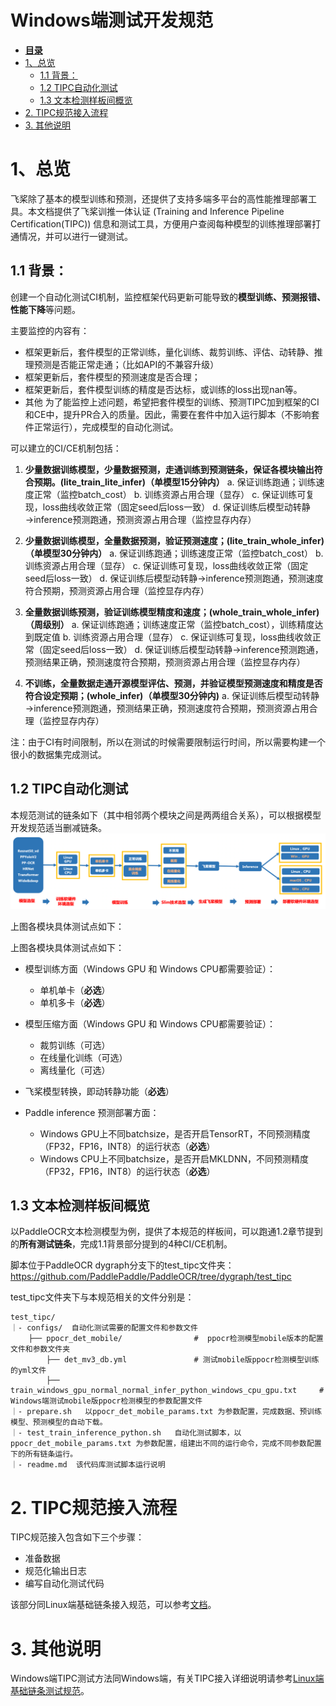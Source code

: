 
# Windows端测试开发规范

- [**目录**](#------)
- [1、总览](#1---)
  * [1.1 背景：](#11----)
  * [1.2 TIPC自动化测试](#12-tipc-----)
  * [1.3 文本检测样板间概览](#13----------)
- [2. TIPC规范接入流程](#2-tipc------)
- [3. 其他说明](#3-----)

<a name="1---"></a>
# 1、总览

飞桨除了基本的模型训练和预测，还提供了支持多端多平台的高性能推理部署工具。本文档提供了飞桨训推一体认证 (Training and Inference Pipeline Certification(TIPC)) 信息和测试工具，方便用户查阅每种模型的训练推理部署打通情况，并可以进行一键测试。

<a name="11----"></a>
## 1.1 背景：
创建一个自动化测试CI机制，监控框架代码更新可能导致的**模型训练、预测报错、性能下降**等问题。

主要监控的内容有：

 - 框架更新后，套件模型的正常训练，量化训练、裁剪训练、评估、动转静、推理预测是否能正常走通；（比如API的不兼容升级）
 - 框架更新后，套件模型的预测速度是否合理；
 - 框架更新后，套件模型训练的精度是否达标，或训练的loss出现nan等。
 - 其他
为了能监控上述问题，希望把套件模型的训练、预测TIPC加到框架的CI和CE中，提升PR合入的质量。因此，需要在套件中加入运行脚本（不影响套件正常运行），完成模型的自动化测试。

可以建立的CI/CE机制包括：

 1. **少量数据训练模型，少量数据预测，走通训练到预测链条，保证各模块输出符合预期。(lite_train_lite_infer)（单模型15分钟内）**
	 a. 保证训练跑通；训练速度正常（监控batch_cost）
	 b. 训练资源占用合理（显存）
	 c. 保证训练可复现，loss曲线收敛正常（固定seed后loss一致）
	 d. 保证训练后模型动转静→inference预测跑通，预测资源占用合理（监控显存内存）
 2. **少量数据训练模型，全量数据预测，验证预测速度；(lite_train_whole_infer)（单模型30分钟内）**
	 a. 保证训练跑通；训练速度正常（监控batch_cost）
	 b. 训练资源占用合理（显存）
	 c. 保证训练可复现，loss曲线收敛正常（固定seed后loss一致）
	 d. 保证训练后模型动转静→inference预测跑通，预测速度符合预期，预测资源占用合理（监控显存内存）
	
 3. **全量数据训练预测，验证训练模型精度和速度；(whole_train_whole_infer)（周级别）**
	 a. 保证训练跑通；训练速度正常（监控batch_cost），训练精度达到既定值
	 b. 训练资源占用合理（显存）
	 c. 保证训练可复现，loss曲线收敛正常（固定seed后loss一致）
	 d. 保证训练后模型动转静→inference预测跑通，预测结果正确，预测速度符合预期，预测资源占用合理（监控显存内存）
 
 4. **不训练，全量数据走通开源模型评估、预测，并验证模型预测速度和精度是否符合设定预期；(whole_infer)（单模型30分钟内)**
	 a. 保证训练后模型动转静→inference预测跑通，预测结果正确，预测速度符合预期，预测资源占用合理（监控显存内存）


注：由于CI有时间限制，所以在测试的时候需要限制运行时间，所以需要构建一个很小的数据集完成测试。

<a name="12-tipc-----"></a>
## 1.2 TIPC自动化测试

本规范测试的链条如下（其中相邻两个模块之间是两两组合关系），可以根据模型开发规范适当删减链条。
![pipline](./images/pipline.png)

上图各模块具体测试点如下：

上图各模块具体测试点如下：

- 模型训练方面（Windows GPU 和 Windows CPU都需要验证）：
	- 单机单卡（**必选**）
	- 单机多卡（**必选**）

- 模型压缩方面（Windows GPU 和 Windows CPU都需要验证）：
	- 裁剪训练（可选）
	- 在线量化训练（可选）
	- 离线量化（可选）
	
- 飞桨模型转换，即动转静功能（**必选**）
- Paddle inference 预测部署方面：
	- Windows GPU上不同batchsize，是否开启TensorRT，不同预测精度（FP32，FP16，INT8）的运行状态（**必选**）
	- Windows CPU上不同batchsize，是否开启MKLDNN，不同预测精度（FP32，FP16，INT8）的运行状态（**必选**）


<a name="13----------"></a>
## 1.3 文本检测样板间概览

以PaddleOCR文本检测模型为例，提供了本规范的样板间，可以跑通1.2章节提到的**所有测试链条**，完成1.1背景部分提到的4种CI/CE机制。

脚本位于PaddleOCR dygraph分支下的test_tipc文件夹：https://github.com/PaddlePaddle/PaddleOCR/tree/dygraph/test_tipc

test_tipc文件夹下与本规范相关的文件分别是：
```
test_tipc/
｜- configs/  自动化测试需要的配置文件和参数文件
	├── ppocr_det_mobile/                #  ppocr检测模型mobile版本的配置文件和参数文件夹
		├── det_mv3_db.yml               # 测试mobile版ppocr检测模型训练的yml文件
		├── train_windows_gpu_normal_normal_infer_python_windows_cpu_gpu.txt     # Windows端测试mobile版ppocr检测模型的参数配置文件
｜- prepare.sh   以ppocr_det_mobile_params.txt 为参数配置，完成数据、预训练模型、预测模型的自动下载。
｜- test_train_inference_python.sh   自动化测试脚本，以ppocr_det_mobile_params.txt 为参数配置，组建出不同的运行命令，完成不同参数配置下的所有链条运行。
｜- readme.md  该代码库测试脚本运行说明
```

<a name="2-tipc------"></a>
# 2. TIPC规范接入流程

TIPC规范接入包含如下三个步骤：
 - 准备数据
 - 规范化输出日志
 - 编写自动化测试代码

该部分同Linux端基础链条接入规范，可以参考[文档](./train_infer_python.md)。

<a name="4-----"></a>
# 3. 其他说明
Windows端TIPC测试方法同Windows端，有关TIPC接入详细说明请参考[Linux端基础链条测试规范](./train_infer_python.md)。










